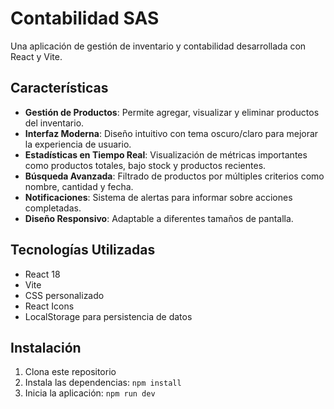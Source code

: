 # Contabilidad SAS

Una aplicación de gestión de inventario y contabilidad desarrollada con React y Vite.

## Características

- **Gestión de Productos**: Permite agregar, visualizar y eliminar productos del inventario.
- **Interfaz Moderna**: Diseño intuitivo con tema oscuro/claro para mejorar la experiencia de usuario.
- **Estadísticas en Tiempo Real**: Visualización de métricas importantes como productos totales, bajo stock y productos recientes.
- **Búsqueda Avanzada**: Filtrado de productos por múltiples criterios como nombre, cantidad y fecha.
- **Notificaciones**: Sistema de alertas para informar sobre acciones completadas.
- **Diseño Responsivo**: Adaptable a diferentes tamaños de pantalla.

## Tecnologías Utilizadas

- React 18
- Vite
- CSS personalizado
- React Icons
- LocalStorage para persistencia de datos

## Instalación

1. Clona este repositorio
2. Instala las dependencias: `npm install`
3. Inicia la aplicación: `npm run dev`

